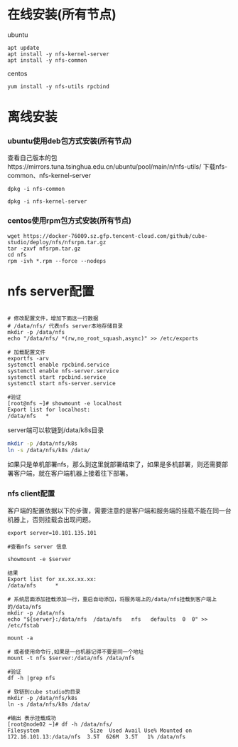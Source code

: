 
# 在线安装(所有节点)
ubuntu
```shell
apt update
apt install -y nfs-kernel-server
apt install -y nfs-common
```
centos
```shell
yum install -y nfs-utils rpcbind

```
# 离线安装

### ubuntu使用deb包方式安装(所有节点)

查看自己版本的包https://mirrors.tuna.tsinghua.edu.cn/ubuntu/pool/main/n/nfs-utils/
下载nfs-common、nfs-kernel-server

```shell
dpkg -i nfs-common

dpkg -i nfs-kernel-server
```

### centos使用rpm包方式安装(所有节点)

```shell
wget https://docker-76009.sz.gfp.tencent-cloud.com/github/cube-studio/deploy/nfs/nfsrpm.tar.gz
tar -zxvf nfsrpm.tar.gz
cd nfs
rpm -ivh *.rpm --force --nodeps
```

# nfs server配置

```shell

# 修改配置文件，增加下面这一行数据
# /data/nfs/ 代表nfs server本地存储目录
mkdir -p /data/nfs
echo "/data/nfs/ *(rw,no_root_squash,async)" >> /etc/exports

# 加载配置文件
exportfs -arv
systemctl enable rpcbind.service 
systemctl enable nfs-server.service
systemctl start rpcbind.service
systemctl start nfs-server.service

#验证
[root@nfs ~]# showmount -e localhost
Export list for localhost:
/data/nfs   *
```

server端可以软链到/data/k8s目录
```bash
mkdir -p /data/nfs/k8s
ln -s /data/nfs/k8s /data/
```

如果只是单机部署nfs，那么到这里就部署结束了，如果是多机部署，则还需要部署客户端，就在客户端机器上接着往下部署。

### nfs client配置

客户端的配置依据以下的步骤，需要注意的是客户端和服务端的挂载不能在同一台机器上，否则挂载会出现问题。

```shell
export server=10.101.135.101

#查看nfs server 信息

showmount -e $server

结果
Export list for xx.xx.xx.xx:
/data/nfs      *
 
# 系统层面添加挂载添加一行，重启自动添加，将服务端上的/data/nfs挂载到客户端上的/data/nfs
mkdir -p /data/nfs
echo "${server}:/data/nfs  /data/nfs   nfs   defaults  0  0" >> /etc/fstab

mount -a 

# 或者使用命令行,如果是一台机器记得不要是同一个地址
mount -t nfs $server:/data/nfs /data/nfs

#验证
df -h |grep nfs

# 软链到cube studio的目录
mkdir -p /data/nfs/k8s
ln -s /data/nfs/k8s /data/

#输出 表示挂载成功
[root@node02 ~]# df -h /data/nfs/
Filesystem                Size  Used Avail Use% Mounted on
172.16.101.13:/data/nfs  3.5T  626M  3.5T   1% /data/nfs

```


